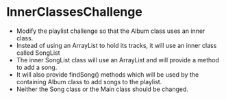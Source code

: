 # InnerClassesChallenge

- Modify the playlist challenge so that the Album class uses an inner class.
- Instead of using an ArrayList to hold its tracks, it will use an inner class called SongList
- The inner SongList class will use an ArrayList and will provide a method to add a song.
- It will also provide findSong() methods which will be used by the containing Album class to add songs to the playlist.
- Neither the Song class or the Main class should be changed.
